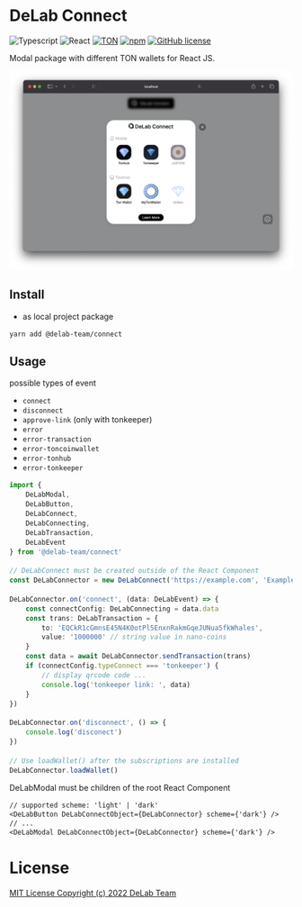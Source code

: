 # DeLab Connect

![Typescript](https://img.shields.io/badge/TypeScript-007ACC?style=for-the-badge&logo=typescript&logoColor=white)
![React](https://img.shields.io/badge/react-%2320232a.svg?style=for-the-badge&logo=react&logoColor=%2361DAFB)
[![TON](https://img.shields.io/badge/based%20on-TON-blue?style=for-the-badge)](https://ton.org/)
[![npm](https://img.shields.io/npm/v/@delab-team/connect?style=for-the-badge)](https://www.npmjs.com/package/@delab-team/connect)
[![GitHub license](https://img.shields.io/github/license/delab-team/connect?style=for-the-badge)](https://github.com/delab-team/connect/blob/main/LICENSE)

Modal package with different TON wallets for React JS.

![example](./example/img/example.png)

## Install

- as local project package
```
yarn add @delab-team/connect
```

## Usage

possible types of event
- `connect`
- `disconnect`
- `approve-link` (only with tonkeeper)
- `error`
- `error-transaction`
- `error-toncoinwallet`
- `error-tonhub`
- `error-tonkeeper`

```typescript
import {
    DeLabModal,
    DeLabButton,
    DeLabConnect,
    DeLabConnecting,
    DeLabTransaction,
    DeLabEvent
} from '@delab-team/connect'

// DeLabConnect must be created outside of the React Component
const DeLabConnector = new DeLabConnect('https://example.com', 'Example', 'mainnet')

DeLabConnector.on('connect', (data: DeLabEvent) => {
    const connectConfig: DeLabConnecting = data.data
    const trans: DeLabTransaction = {
        to: 'EQCkR1cGmnsE45N4K0otPl5EnxnRakmGqeJUNua5fkWhales',
        value: '1000000' // string value in nano-coins
    }
    const data = await DeLabConnector.sendTransaction(trans)
    if (connectConfig.typeConnect === 'tonkeeper') {
        // display qrcode code ...
        console.log('tonkeeper link: ', data)
    }
})

DeLabConnector.on('disconnect', () => {
    console.log('disconect')
})

// Use loadWallet() after the subscriptions are installed
DeLabConnector.loadWallet()
```

DeLabModal must be children of the root React Component
```tsx
// supported scheme: 'light' | 'dark'
<DeLabButton DeLabConnectObject={DeLabConnector} scheme={'dark'} />
// ...
<DeLabModal DeLabConnectObject={DeLabConnector} scheme={'dark'} />
```

# License

[MIT License Copyright (c) 2022 DeLab Team](LICENSE)
